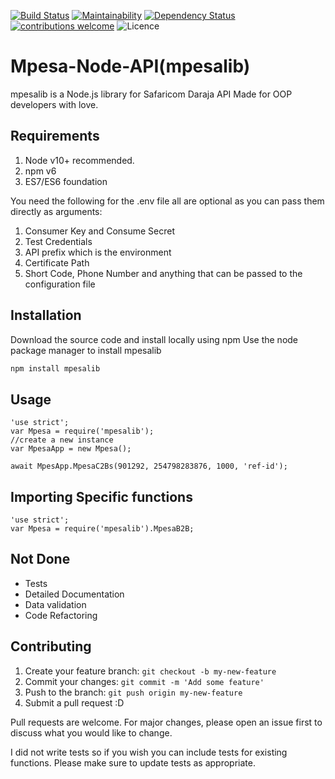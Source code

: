 [![Build Status](https://travis-ci.org/matrixjnr/mpesa-node-api.svg?branch=master)](https://travis-ci.org/matrixjnr/mpesa-node-api)
[![Maintainability](https://api.codeclimate.com/v1/badges/d8ac8839553e770816e5/maintainability)](https://codeclimate.com/github/matrixjnr/mpesa-node-api/maintainability)
[![Dependency Status](https://david-dm.org/matrixjnr/mpesa-node-api.svg)](https://david-dm.org/matrixjnr/mpesa-node-api)
[![contributions welcome](https://img.shields.io/badge/contributions-welcome-brightgreen.svg?style=flat)](https://github.com/matrixjnr/mpesa-node-api/issues)
![Licence](https://img.shields.io/github/license/matrixjnr/mpesa-node-api.svg)

# Mpesa-Node-API(mpesalib)

mpesalib is a Node.js library for Safaricom Daraja API
Made for OOP developers with love.

## Requirements

1. Node v10+ recommended.
2. npm v6
3. ES7/ES6 foundation

You need the following for the .env file all are optional as you can pass them directly as arguments:
1. Consumer Key and Consume Secret
2. Test Credentials
3. API prefix which is the environment
4. Certificate Path
5. Short Code, Phone Number and anything that can be passed to the configuration file

## Installation

Download the source code and install locally using npm
Use the node package manager to install mpesalib

```bash
npm install mpesalib
```

## Usage

```node
'use strict';
var Mpesa = require('mpesalib');
//create a new instance
var MpesaApp = new Mpesa();

await MpesApp.MpesaC2Bs(901292, 254798283876, 1000, 'ref-id');

```

## Importing Specific functions

```node
'use strict';
var Mpesa = require('mpesalib').MpesaB2B;
```

## Not Done

-  Tests
-  Detailed Documentation
-  Data validation
-  Code Refactoring

## Contributing
1. Create your feature branch: `git checkout -b my-new-feature`
2. Commit your changes: `git commit -m 'Add some feature'`
3. Push to the branch: `git push origin my-new-feature`
4. Submit a pull request :D

Pull requests are welcome. For major changes, please open an issue first to discuss what you would like to change.

I did not write tests so if you wish you can include tests for existing functions.
Please make sure to update tests as appropriate.
